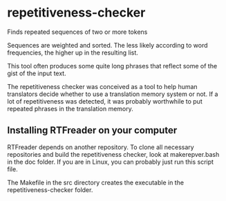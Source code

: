 # repetitiveness-checker
Finds repeated sequences of two or more tokens

Sequences are weighted and sorted. The less likely according to word frequencies, the higher up in the resulting list.

This tool often produces some quite long phrases that reflect some of the gist of the input text.

The repetitiveness checker was conceived as a tool to help human translators decide whether to use a translation memory system or not. If a lot of repetitiveness was detected, it was probably worthwhile to put repeated phrases in the translation memory.

## Installing RTFreader on your computer

RTFreader depends on another repository. To clone all necessary repositories and build the repetitiveness checker, look at makerepver.bash in the doc folder. If you are in Linux, you can probably just run this script file.

The Makefile in the src directory creates the executable in the repetitiveness-checker folder.
